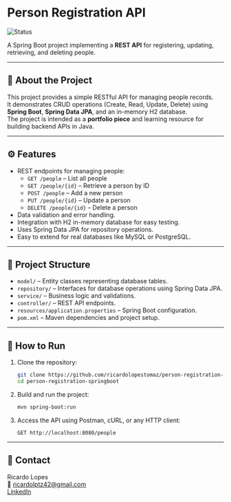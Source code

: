 # Person Registration API

![Status](https://img.shields.io/badge/status-in%20progress-yellow)

A Spring Boot project implementing a **REST API** for registering, updating, retrieving, and deleting people.

---

## 📌 About the Project

This project provides a simple RESTful API for managing people records.  
It demonstrates CRUD operations (Create, Read, Update, Delete) using **Spring Boot**, **Spring Data JPA**, and an in-memory H2 database.  
The project is intended as a **portfolio piece** and learning resource for building backend APIs in Java.

---

## ⚙️ Features

- REST endpoints for managing people:
  - `GET /people` – List all people
  - `GET /people/{id}` – Retrieve a person by ID
  - `POST /people` – Add a new person
  - `PUT /people/{id}` – Update a person
  - `DELETE /people/{id}` – Delete a person
- Data validation and error handling.
- Integration with H2 in-memory database for easy testing.
- Uses Spring Data JPA for repository operations.
- Easy to extend for real databases like MySQL or PostgreSQL.

---

## 🧩 Project Structure

- `model/` – Entity classes representing database tables.
- `repository/` – Interfaces for database operations using Spring Data JPA.
- `service/` – Business logic and validations.
- `controller/` – REST API endpoints.
- `resources/application.properties` – Spring Boot configuration.
- `pom.xml` – Maven dependencies and project setup.

---

## 🚀 How to Run

1. Clone the repository:
    ```bash
    git clone https://github.com/ricardolopestomaz/person-registration-springboot.git
    cd person-registration-springboot
    ```
2. Build and run the project:
    ```bash
    mvn spring-boot:run
    ```
3. Access the API using Postman, cURL, or any HTTP client:
    ```
    GET http://localhost:8080/people
    ```

---

## 📧 Contact

Ricardo Lopes  
📧 ricardolptz42@gmail.com  
[LinkedIn](https://www.linkedin.com/in/ricardo-lopes-tomaz-19053b297?originalSubdomain=br)
